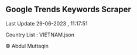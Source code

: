 

## Google Trends Keywords Scraper 
 
Last Update 29-06-2023 , 11:17:51

Country List :
VIETNAM.json



© Abdul Muttaqin 
